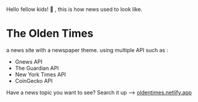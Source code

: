 Hello fellow kids! 👋 , this is how news used to look like.

# The Olden Times
a news site with a newspaper theme.
using multiple API such as :
- Gnews API
- The Guardian API
- New York Times API
- CoinGecko API
 
Have a news topic you want to see?
Search it up -->  [oldentimes.netlify.app](https://oldentimes.netlify.app/)


